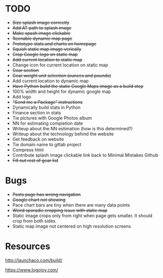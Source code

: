 # TODO

* ~~Size splash image correctly~~
* ~~Add AT path to splash image~~
* ~~Make spash image clickable~~
* ~~Reenable dynamic map page~~
* ~~Prototype stats and charts on homepage~~
* ~~Squish static map image verically~~
* ~~Crop Google logo on static map~~
* ~~Add current location to static map~~
* Change icon for current location on static map
* ~~Gear section~~
* ~~Gear weight unit selection (ounces and pounds)~~
* Add current location to dynamic map
* ~~Have Python build the static Google Maps image as a build step~~
* 100% width and height for dynamic google map
* Add logo
* ~~"Send me a Package" instructions~~
* Dynamically build stats in Python
* Finance section in stats
* Tie pictures with Google Photos album
* NN for estimating completion date
* Writeup about the NN estimation (how is this determined?)
* Writeup about the technology behind the website
* Get feedback on website
* Tie domain name to gitlab project
* Compress html
* Contribute splash image clickable link back to Minimal Mistakes Github
* ~~Fill out rest of gear list~~


# Bugs

* ~~Posts page has wrong navigation~~
* ~~Google chart not showing~~
* Pace chart bars are tiny when there are many data points
* ~~Weird sporadic cropping issue with static map~~
* Static image crops only from right when page gets smaller.  It should crop from both sides.
* Static map image not centered on high resolution screens


# Resources

http://launchaco.com/build/

https://www.logojoy.com/
